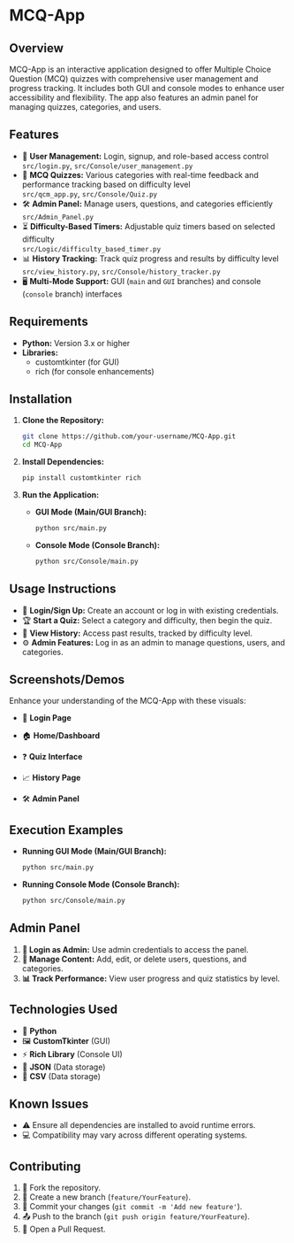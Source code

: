 # MCQ-App

## Overview

MCQ-App is an interactive application designed to offer Multiple Choice Question (MCQ) quizzes with comprehensive user management and progress tracking. It includes both GUI and console modes to enhance user accessibility and flexibility. The app also features an admin panel for managing quizzes, categories, and users.

## Features

- 🔐 **User Management:** Login, signup, and role-based access control\
    `src/login.py`, `src/Console/user_management.py`
- 📝 **MCQ Quizzes:** Various categories with real-time feedback and performance tracking based on difficulty level\
    `src/qcm_app.py`, `src/Console/Quiz.py`
- 🛠️ **Admin Panel:** Manage users, questions, and categories efficiently\
    `src/Admin_Panel.py`
- ⏳ **Difficulty-Based Timers:** Adjustable quiz timers based on selected difficulty\
    `src/Logic/difficulty_based_timer.py`
- 📊 **History Tracking:** Track quiz progress and results by difficulty level\
    `src/view_history.py`, `src/Console/history_tracker.py`
- 🖥️ **Multi-Mode Support:** GUI (`main` and `GUI` branches) and console (`console` branch) interfaces

## Requirements

- **Python:** Version 3.x or higher
- **Libraries:**
  - customtkinter (for GUI)
  - rich (for console enhancements)

## Installation

1. **Clone the Repository:**

   ```bash
   git clone https://github.com/your-username/MCQ-App.git
   cd MCQ-App
   ```

2. **Install Dependencies:**

   ```bash
   pip install customtkinter rich
   ```

3. **Run the Application:**

   - **GUI Mode (Main/GUI Branch):**
     ```bash
     python src/main.py
     ```
   - **Console Mode (Console Branch):**
     ```bash
     python src/Console/main.py
     ```

## Usage Instructions

- 🔑 **Login/Sign Up:** Create an account or log in with existing credentials.
- 🏆 **Start a Quiz:** Select a category and difficulty, then begin the quiz.
- 📂 **View History:** Access past results, tracked by difficulty level.
- ⚙️ **Admin Features:** Log in as an admin to manage questions, users, and categories.

## Screenshots/Demos

Enhance your understanding of the MCQ-App with these visuals:

- 🔑 **Login Page**&#x20;

- 🏠 **Home/Dashboard**&#x20;

- ❓ **Quiz Interface**&#x20;

- 📈 **History Page**&#x20;

- 🛠️ **Admin Panel**&#x20;

## Execution Examples

- **Running GUI Mode (Main/GUI Branch):**
  ```bash
  python src/main.py
  ```
- **Running Console Mode (Console Branch):**
  ```bash
  python src/Console/main.py
  ```

## Admin Panel

1. **🔑 Login as Admin:** Use admin credentials to access the panel.
2. **📝 Manage Content:** Add, edit, or delete users, questions, and categories.
3. **📊 Track Performance:** View user progress and quiz statistics by level.

## Technologies Used

- 🐍 **Python**&#x20;
- 🖼️ **CustomTkinter** (GUI)&#x20;
- ⚡ **Rich Library** (Console UI)&#x20;
- 📄 **JSON** (Data storage)
- 📄 **CSV** (Data storage) 

## Known Issues

- ⚠️ Ensure all dependencies are installed to avoid runtime errors.
- 💻 Compatibility may vary across different operating systems.

## Contributing

1. 🍴 Fork the repository.
2. 🌿 Create a new branch (`feature/YourFeature`).
3. 💾 Commit your changes (`git commit -m 'Add new feature'`).
4. 📤 Push to the branch (`git push origin feature/YourFeature`).
5. 🔀 Open a Pull Request.



